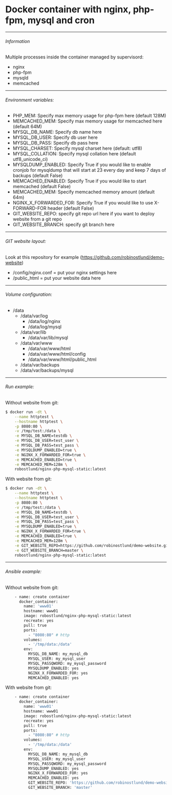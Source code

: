 Docker container with nginx, php-fpm, mysql and cron
============================================================================
----------
######  Information

Multiple processes inside the container managed by supervisord:

- nginx
- php-fpm
- mysqld
- memcached

----------
###### Environment variables:

 - PHP_MEM: Specify max memory usage for php-fpm here (default 128M)
 - MEMCACHED_MEM: Specify max memory usage for memcached here (default 64M)
 - MYSQL_DB_NAME: Specify db name here
 - MYSQL_DB_USER: Specify db user here
 - MYSQL_DB_PASS: Specify db pass here
 - MYSQL_CHARSET: Specify mysql charset here (default: utf8)
 - MYSQL_COLLATION: Specify mysql collation here (default utf8_unicode_ci)
 - MYSQLDUMP_ENABLED: Specify True if you would like to enable cronjob for mysqldump that will start at 23 every day and keep 7 days of backups (default False)
 - MEMCACHED_ENABLED: Specify True if you would like to start memcached (default False)
 - MEMCACHED_MEM: Specify memcached memory amount (default 64m)
 - NGINX_X_FORWARDED_FOR: Specify True if you would like to use X-FORWARD-FOR header (default False)
 - GIT_WEBSITE_REPO: specify git repo url here if you want to deploy website from a git repo
 - GIT_WEBSITE_BRANCH: specify git branch here

----------
###### GIT website layout:
Look at this repository for example (https://github.com/robinostlund/demo-website)
- /config/nginx.conf = put your nginx settings here
- /public_html = put your website data here

----------
###### Volume configuration:

- /data
  - /data/var/log
    - /data/log/nginx
    - /data/log/mysql
  - /data/var/lib
    - /data/var/lib/mysql
  - /data/var/www
    - /data/var/www/html
     - /data/var/www/html/config
     - /data/var/www/html/public_html
  - /data/var/backups
   - /data/var/backups/mysql

----------
###### Run example:
Without website from git:
```sh
$ docker run -dt \
    --name httptest \
    --hostname httptest \
    -p 8080:80 \
    -v /tmp/test:/data \
    -e MYSQL_DB_NAME=testdb \
    -e MYSQL_DB_USER=test_user \
    -e MYSQL_DB_PASS=test_pass \
    -e MYSQLDUMP_ENABLED=true \
    -e NGINX_X_FORWARDED_FOR=true \
    -e MEMCACHED_ENABLED=true \
    -e MEMCACHED_MEM=128m \
    robostlund/nginx-php-mysql-static:latest
```
With website from git:
```sh
$ docker run -dt \
    --name httptest \
    --hostname httptest \
    -p 8080:80 \
    -v /tmp/test:/data \
    -e MYSQL_DB_NAME=testdb \
    -e MYSQL_DB_USER=test_user \
    -e MYSQL_DB_PASS=test_pass \
    -e MYSQLDUMP_ENABLED=true \
    -e NGINX_X_FORWARDED_FOR=true \
    -e MEMCACHED_ENABLED=true \
    -e MEMCACHED_MEM=128m \
    -e GIT_WEBSITE_REPO=https://github.com/robinostlund/demo-website.git \
    -e GIT_WEBSITE_BRANCH=master \
    robostlund/nginx-php-mysql-static:latest
```

----------
###### Ansible example:
Without website from git:
```sh
    - name: create container
      docker_container:
        name: 'www01'
        hostname: www01
        image: robostlund/nginx-php-mysql-static:latest
        recreate: yes
        pull: true
        ports:
          - "8080:80" # http
        volumes:
          - '/tmp/data:/data'
        env:
          MYSQL_DB_NAME: my_mysql_db
          MYSQL_USER: my_mysql_user
          MYSQL_PASSQWORD: my_mysql_password
          MYSQLDUMP_ENABLED: yes
          NGINX_X_FORWARDED_FOR: yes
          MEMCACHED_ENABLED: yes
```
With website from git:
```sh
    - name: create container
      docker_container:
        name: 'www01'
        hostname: www01
        image: robostlund/nginx-php-mysql-static:latest
        recreate: yes
        pull: true
        ports:
          - "8080:80" # http
        volumes:
          - '/tmp/data:/data'
        env:
          MYSQL_DB_NAME: my_mysql_db
          MYSQL_USER: my_mysql_user
          MYSQL_PASSQWORD: my_mysql_password
          MYSQLDUMP_ENABLED: yes
          NGINX_X_FORWARDED_FOR: yes
          MEMCACHED_ENABLED: yes
          GIT_WEBSITE_REPO: 'https://github.com/robinostlund/demo-website.git'
          GIT_WEBSITE_BRANCH: 'master'
```
